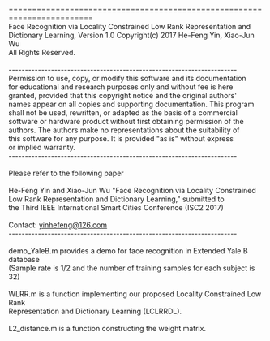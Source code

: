 ======================================================================== <br>
Face Recognition via Locality Constrained Low Rank Representation and  <br>
Dictionary Learning, Version 1.0 Copyright(c) 2017 He-Feng Yin, Xiao-Jun Wu  <br>
All Rights Reserved.  <br>
<br>
---------------------------------------------------------------------- <br>
Permission to use, copy, or modify this software and its documentation <br>
for educational and research purposes only and without fee is here <br>
granted, provided that this copyright notice and the original authors' <br>
names appear on all copies and supporting documentation. This program <br>
shall not be used, rewritten, or adapted as the basis of a commercial <br>
software or hardware product without first obtaining permission of the <br>
authors. The authors make no representations about the suitability of <br>
this software for any purpose. It is provided "as is" without express <br>
or implied warranty. <br>
---------------------------------------------------------------------- <br>
<br>
Please refer to the following paper <br>
<br>
He-Feng Yin and Xiao-Jun Wu "Face Recognition via Locality Constrained  <br>
Low Rank Representation and Dictionary Learning," submitted to <br>
the Third IEEE International Smart Cities Conference (ISC2 2017) <br>
<br>
Contact: yinhefeng@126.com <br>
---------------------------------------------------------------------- <br>
<br>
demo_YaleB.m provides a demo for face recognition in Extended Yale B database <br>
(Sample rate is 1/2 and the number of training samples for each subject is 32) <br>
<br>
WLRR.m is a function implementing our proposed Locality Constrained Low Rank <br>
Representation and Dictionary Learning (LCLRRDL). <br>
<br>
L2_distance.m is a function constructing the weight matrix. <br>

